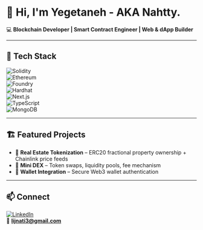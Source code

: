 
# 👋 Hi, I'm Yegetaneh - AKA Nahtty. 

💻 **Blockchain Developer | Smart Contract Engineer | Web & dApp Builder**  

---

## 🚀 Tech Stack  
![Solidity](https://img.shields.io/badge/Solidity-363636?style=for-the-badge&logo=solidity&logoColor=white)  
![Ethereum](https://img.shields.io/badge/Ethereum-3C3C3D?style=for-the-badge&logo=ethereum&logoColor=white)  
![Foundry](https://img.shields.io/badge/Foundry-black?style=for-the-badge)  
![Hardhat](https://img.shields.io/badge/Hardhat-F7DF1E?style=for-the-badge&logo=hardhat&logoColor=black)  
![Next.js](https://img.shields.io/badge/Next.js-000000?style=for-the-badge&logo=next.js&logoColor=white)  
![TypeScript](https://img.shields.io/badge/TypeScript-007ACC?style=for-the-badge&logo=typescript&logoColor=white)  
![MongoDB](https://img.shields.io/badge/MongoDB-4EA94B?style=for-the-badge&logo=mongodb&logoColor=white)  

---

## 🏗️ Featured Projects  
- 🏡 **Real Estate Tokenization** – ERC20 fractional property ownership + Chainlink price feeds  
- 🔄 **Mini DEX** – Token swaps, liquidity pools, fee mechanism  
- 🔑 **Wallet Integration** – Secure Web3 wallet authentication  

---

## 📫 Connect  
[![LinkedIn](https://img.shields.io/badge/LinkedIn-0077B5?style=for-the-badge&logo=linkedin&logoColor=white)](https://linkedin.com/in/yegetaneh-firew)  
📧 **lijnati3@gmail.com**
